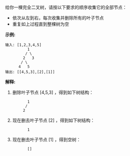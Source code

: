 给你一棵完全二叉树，请按以下要求的顺序收集它的全部节点：

- 依次从左到右，每次收集并删除所有的叶子节点
- 重复如上过程直到整棵树为空

**示例:**
```
输入: [1,2,3,4,5]
          1
         / \
        2   3
       / \     
      4   5    
输出: [[4,5,3],[2],[1]]
```

**解释:**
1. 删除叶子节点 [4,5,3] ，得到如下树结构：
```
          1
         / 
        2          
```

2. 现在删去叶子节点 [2] ，得到如下树结构：
```
          1          
```

3. 现在删去叶子节点 [1] ，得到空树：
```
          []
```